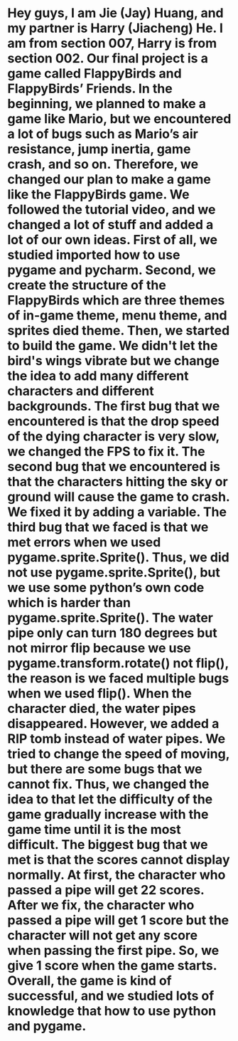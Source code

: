 # Hey guys, I am Jie (Jay) Huang, and my partner is Harry (Jiacheng) He. I am from section 007, Harry is from section 002. Our final project is a game called FlappyBirds and FlappyBirds’ Friends. In the beginning, we planned to make a game like Mario, but we encountered a lot of bugs such as Mario’s air resistance, jump inertia, game crash, and so on. Therefore, we changed our plan to make a game like the FlappyBirds game. We followed the tutorial video, and we changed a lot of stuff and added a lot of our own ideas. First of all, we studied imported how to use pygame and pycharm. Second, we create the structure of the FlappyBirds which are three themes of in-game theme, menu theme, and sprites died theme. Then, we started to build the game. We didn't let the bird's wings vibrate but we change the idea to add many different characters and different backgrounds. The first bug that we encountered is that the drop speed of the dying character is very slow, we changed the FPS to fix it. The second bug that we encountered is that the characters hitting the sky or ground will cause the game to crash. We fixed it by adding a variable. The third bug that we faced is that we met errors when we used pygame.sprite.Sprite(). Thus, we did not use pygame.sprite.Sprite(), but we use some python’s own code which is harder than pygame.sprite.Sprite(). The water pipe only can turn 180 degrees but not mirror flip because we use pygame.transform.rotate() not flip(), the reason is we faced multiple bugs when we used flip(). When the character died, the water pipes disappeared. However, we added a RIP tomb instead of water pipes. We tried to change the speed of moving, but there are some bugs that we cannot fix. Thus, we changed the idea to that let the difficulty of the game gradually increase with the game time until it is the most difficult. The biggest bug that we met is that the scores cannot display normally. At first, the character who passed a pipe will get 22 scores. After we fix, the character who passed a pipe will get 1 score but the character will not get any score when passing the first pipe. So, we give 1 score when the game starts. Overall, the game is kind of successful, and we studied lots of knowledge that how to use python and pygame.
